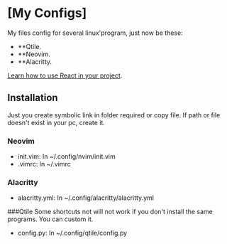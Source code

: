 # [My Configs]

My files config for several linux'program, just now be these:

* **Qtile.
* **Neovim.
* **Alacritty.

[Learn how to use React in your project](https://reactjs.org/docs/getting-started.html).

## Installation

Just you create symbolic link in folder required or copy file. If path or file doesn't exist in your pc, create it.

### Neovim

* init.vim: In ~/.config/nvim/init.vim
* .vimrc: In ~/.vimrc

### Alacritty
* alacritty.yml: In ~/.config/alacritty/alacritty.yml

###Qtile
Some shortcuts not will not work if you don't install the same programs. You can custom it.  

* config.py: In ~/.config/qtile/config.py
